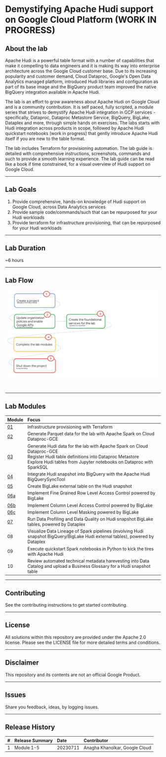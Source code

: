 # Demystifying Apache Hudi support on Google Cloud Platform (WORK IN PROGRESS)

## About the lab

Apache Hudi is a powerful table format with a number of capabilities that make it compelling to data engineers and it is making its way into enterprise architecture across the Google Cloud customer base. Due to its increasing popularity and customer demand, Cloud Dataproc, Google's Open Data Analytics managed platform, introduced Hudi libraries and configuration as part of its base image and the BigQuery product team improved the native BigQuery integration available in Apache Hudi.   

The lab is an effort to grow awareness about Apache Hudi on Google Cloud and is a community contribution. It is self paced, fully scripted, a module series that strives to demystify Apache Hudi integration in GCP services - specifically, Dataproc, Dataproc Metastore Service, BigQuery, BigLake, Dataplex and more, through simple hands on exercises. The labs starts with Hudi integration across products in scope, followed by Apache Hudi quickstart notebooks (work in progress) that gently introduce Apache Hudi itself if you are new to the table format.

The lab includes Terraform for provisioning automation. The lab guide is detailed with comprehensive instructions, screenshots, commands and such to provide a smooth learning experience. The lab guide can be read like a book if time constrained, for a visual overview of Hudi support on Google Cloud. 

<hr>


## Lab Goals

1. Provide comprehensive, hands-on knowledge of Hudi support on Google Cloud, across Data Analytics services
2. Provide sample code/commands/such that can be repurposed for your Hudi workloads
4. Provide terraform for infrastructure provisioning, that can be repurposed for your Hudi workloads

<hr>


## Lab Duration

~6 hours

<hr>


## Lab Flow

![README](04-images/m00-01.png)   
<br><br>

<hr>

## Lab Modules

| Module | Focus | 
| :-- | :--- |  
| [01](03-lab-guide/Module-01.md) | Infrastructure provisioning with Terraform | 
| [02](03-lab-guide/Module-02.md) | Generate Parquet data for the lab with Apache Spark on Cloud Dataproc-GCE |
| [03](03-lab-guide/Module-03.md) | Generate Hudi data for the lab with Apache Spark on Cloud Dataproc-GCE<br>Register Hudi table definitions into Dataproc Metastore<br>Explore Hudi tables from Jupyter notebooks on Dataproc with SparkSQL  | 
| [04](03-lab-guide/Module-04.md) | Integrate Hudi snapshot into BigQuery with the Apache Hudi BigQuerySyncTool |
| [05](03-lab-guide/Module-05.md) | Create BigLake external table on the Hudi snapshot |
| [06a](03-lab-guide/Module-06a.md) | Implement Fine Grained Row Level Access Control powered by BigLake |
| [06b](03-lab-guide/Module-06b.md) | Implement Column Level Access Control powered by BigLake |
| [06c](03-lab-guide/Module-06c.md) | Implement Column Level Masking powered by BigLake |
| [07](03-lab-guide/Module-07.md) | Run Data Profiling and Data Quality on Hudi snapshot BigLake tables, powered by Dataplex |
| 08 | Visualize Data Lineage of Spark pipelines (involving Hudi snapshot BigQuery/BigLake Hudi external tables), powered by Dataplex |
| 09 | Execute quickstart Spark notebooks in Python to kick the tires with Apache Hudi |
| 10 | Review automated technical metadata harevesting into Data Catalog and upload a Business Glossary for a Hudi snapshot table |

<hr>

## Contributing
See the contributing instructions to get started contributing.

<hr>

## License
All solutions within this repository are provided under the Apache 2.0 license. Please see the LICENSE file for more detailed terms and conditions.

<hr>

## Disclaimer
This repository and its contents are not an official Google Product.

<hr>

## Issues
Share you feedback, ideas, by logging issues.

<hr>

## Release History

| # | Release Summary | Date | Contributor |
| :-- | :--- |  :--- |  :--- |  
| 1 |  Module 1-5 | 20230711 | Anagha Khanolkar, Google Cloud |

